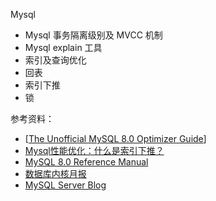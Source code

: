 Mysql

- Mysql 事务隔离级别及 MVCC 机制
- Mysql explain 工具
- 索引及查询优化
- 回表
- 索引下推
- 锁



参考资料：

- [[The Unofficial MySQL 8.0 Optimizer Guide](http://www.unofficialmysqlguide.com/index.html)]   
- [Mysql性能优化：什么是索引下推？](https://www.cnblogs.com/Chenjiabing/p/12600926.html)   
- [MySQL 8.0 Reference Manual](https://dev.mysql.com/doc/refman/8.0/en/)    
- [数据库内核月报](http://mysql.taobao.org/monthly/)  
- [MySQL Server Blog](https://mysqlserverteam.com/)

